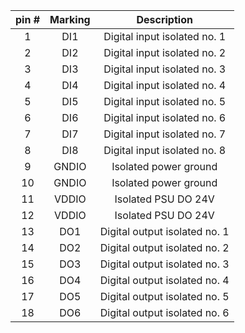 | **pin #** | **Marking** | **Description** |
| :---: | :---: | :---: |
| 1 | DI1 | Digital input isolated no. 1 |
| 2 | DI2 | Digital input isolated no. 2 |
| 3 | DI3 | Digital input isolated no. 3 |
| 4 | DI4 | Digital input isolated no. 4 |
| 5 | DI5 | Digital input isolated no. 5 |
| 6 | DI6 | Digital input isolated no. 6 |
| 7 | DI7 | Digital input isolated no. 7 |
| 8 | DI8 | Digital input isolated no. 8 |
| 9 | GNDIO | Isolated power ground |
| 10 | GNDIO | Isolated power ground |
| 11 | VDDIO | Isolated PSU DO 24V |
| 12 | VDDIO | Isolated PSU DO 24V |
| 13 | DO1 | Digital output isolated no. 1 |
| 14 | DO2 | Digital output isolated no. 2 |
| 15 | DO3 | Digital output isolated no. 3 |
| 16 | DO4 | Digital output isolated no. 4 |
| 17 | DO5 | Digital output isolated no. 5 |
| 18 | DO6 | Digital output isolated no. 6 |
